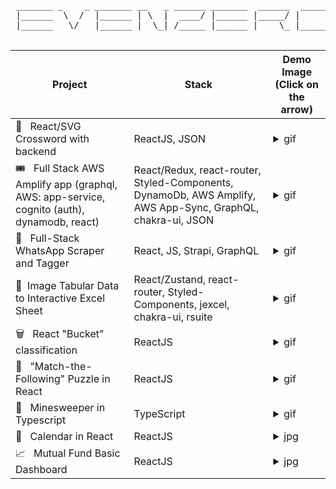 <pre>
 _______ _    _ _______ __   _ ______ _______  ______  _____    _____ __   _
 |______  \  /  |______ | \  |  ____/ |______ |_____/ |     |     |   | \  |
 |______   \/   |______ |  \_| /_____ |______ |    \_ |_____| . __|__ |  \_|
                                                                            
</pre>

| Project | Stack | Demo Image (Click on the arrow)
| -|-|-|
| 📰 &nbsp; React/SVG Crossword with backend | ReactJS, JSON |<details><summary>gif</summary><img src="https://camo.githubusercontent.com/ad84cb37b7fe30198eb4379a51824b0b7bcc0546a550473cc060ffeb141386fd/68747470733a2f2f7075752e73682f4657686d4b2f303031376161633266642e676966"/> </details>  |
| 🎟 &nbsp; Full Stack AWS Amplify app (graphql, AWS: app-service, cognito (auth), dynamodb, react)|React/Redux, react-router, Styled-Components, DynamoDb, AWS Amplify, AWS App-Sync, GraphQL, chakra-ui, JSON |<details><summary>gif </summary><img src="https://puu.sh/HslRh/787bc72c85.gif"/></details> |
| 💬  &nbsp; Full-Stack WhatsApp Scraper and Tagger | React, JS, Strapi, GraphQL|<details><summary>gif</summary><img src="https://puu.sh/FWALG/25d2d735e4.gif"/></details>
| 🧩&nbsp;  Image Tabular Data to Interactive Excel Sheet |React/Zustand, react-router, Styled-Components, jexcel, chakra-ui, rsuite|<details><summary>gif</summary><img src="https://puu.sh/Hv5yF/9d0c0bf8a7.gif"/></details>
| 🗑 &nbsp;  React "Bucket" classification | ReactJS | <details><summary>gif</summary><img src="https://puu.sh/FWhlQ/c5e1e384a8.gif"/></details>
| 🧩  &nbsp; "Match-the-Following" Puzzle in React | ReactJS | <details><summary>gif</summary><img src="https://camo.githubusercontent.com/5083e1ba7a859212fdde7a0568010ecbf7da84d6106c1c9a763805744d247d59/68747470733a2f2f7075752e73682f4657686c362f363139316333343134322e676966"/></details>
| 🍫 &nbsp;  Minesweeper in Typescript | TypeScript | <details><summary>gif</summary><img src="https://camo.githubusercontent.com/f68531f87d7d62e9d98966ca4a59c9cc61fa7ebe/68747470733a2f2f692e696d6775722e636f6d2f376a4a4b6962622e676966"/> </details>
| 📅 &nbsp;  Calendar in React | ReactJS | <details><summary>jpg</summary><img src="https://camo.githubusercontent.com/78ea58ce2bcbfacd6c3ae9722efa3cf29e853ff9197c35d15737f498aa72dae5/68747470733a2f2f7075752e73682f456e73597a2f316464363938613637622e706e67"/></details>
| 📈 &nbsp;  Mutual Fund Basic Dashboard | ReactJS |<details><summary>jpg</summary><img src="https://camo.githubusercontent.com/444faa960733481292101ea6649986276e39063048a4f5f426bf7f51c50b50ab/68747470733a2f2f7075752e73682f46327350622f646162396337633930662e706e67"/></details>
